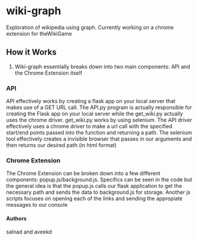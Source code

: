 # wiki-graph
Exploration of wikipedia using graph. Currently working on a chrome extension for theWikiGame

## How it Works
1. Wiki-graph essentially breaks down into two main components: API and the Chrome Extension itself

### API
API effectively works by creating a flask app on your local server that makes use of a GET URL call. The API.py program is actually responsible for creating the Flask app on your local server while the get_wiki.py actually uses the chrome driver. get_wiki.py works by using selenium. The API driver effectively uses a chrome driver to make a url call with the specified start/end points passed into the function and returning a path. The selenium tool effectively creates a invisible browser that passes in our arguments and then returns our desired path (in html format)

### Chrome Extension
The Chrome Extension can be broken down into a few different components: popup.js/background.js. Specifics can be seen in the code but the general idea is that the popup.js calls our flask application to get the necessary path and sends the data to background.js for storage. Another js scripts focuses on opening each of the links and sending the appropiate messages to our console

#### Authors
salnad and aveekd

